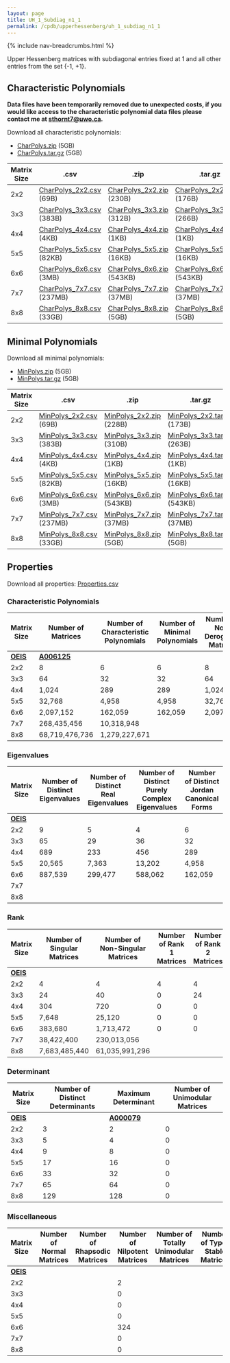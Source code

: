 ```yaml
---
layout: page
title: UH_1_Subdiag_n1_1
permalink: /cpdb/upperhessenberg/uh_1_subdiag_n1_1
---
```


{% include nav-breadcrumbs.html %}

Upper Hessenberg matrices with subdiagonal entries fixed at 1 and all other entries from the set {-1, +1}.

## Characteristic Polynomials

__Data files have been temporarily removed due to unexpected costs, if you would like access to the characteristic polynomial data files please contact me at <a href="mailto:sthornt7@uwo.ca">sthornt7@uwo.ca</a>.__

Download all characteristic polynomials:
- <a href="http://cpdb.bohemianmatrices.com/UpperHessenberg/UH_1_Subdiag_n1_1/Data/CharPolys.zip">CharPolys.zip</a> (5GB)
- <a href="http://cpdb.bohemianmatrices.com/UpperHessenberg/UH_1_Subdiag_n1_1/Data/CharPolys.tar.gz">CharPolys.tar.gz</a> (5GB)

| Matrix Size | .csv | .zip | .tar.gz |
| --- | --- | --- | --- |
| 2x2 | <a href="http://cpdb.bohemianmatrices.com/UpperHessenberg/UH_1_Subdiag_n1_1/Data/CharPolys_2x2.csv">CharPolys_2x2.csv</a> (69B)| <a href="http://cpdb.bohemianmatrices.com/UpperHessenberg/UH_1_Subdiag_n1_1/Data/CharPolys_2x2.zip">CharPolys_2x2.zip</a> (230B)| <a href="http://cpdb.bohemianmatrices.com/UpperHessenberg/UH_1_Subdiag_n1_1/Data/CharPolys_2x2.tar.gz">CharPolys_2x2.tar.gz</a> (176B) |
| 3x3 | <a href="http://cpdb.bohemianmatrices.com/UpperHessenberg/UH_1_Subdiag_n1_1/Data/CharPolys_3x3.csv">CharPolys_3x3.csv</a> (383B)| <a href="http://cpdb.bohemianmatrices.com/UpperHessenberg/UH_1_Subdiag_n1_1/Data/CharPolys_3x3.zip">CharPolys_3x3.zip</a> (312B)| <a href="http://cpdb.bohemianmatrices.com/UpperHessenberg/UH_1_Subdiag_n1_1/Data/CharPolys_3x3.tar.gz">CharPolys_3x3.tar.gz</a> (266B) |
| 4x4 | <a href="http://cpdb.bohemianmatrices.com/UpperHessenberg/UH_1_Subdiag_n1_1/Data/CharPolys_4x4.csv">CharPolys_4x4.csv</a> (4KB)| <a href="http://cpdb.bohemianmatrices.com/UpperHessenberg/UH_1_Subdiag_n1_1/Data/CharPolys_4x4.zip">CharPolys_4x4.zip</a> (1KB)| <a href="http://cpdb.bohemianmatrices.com/UpperHessenberg/UH_1_Subdiag_n1_1/Data/CharPolys_4x4.tar.gz">CharPolys_4x4.tar.gz</a> (1KB) |
| 5x5 | <a href="http://cpdb.bohemianmatrices.com/UpperHessenberg/UH_1_Subdiag_n1_1/Data/CharPolys_5x5.csv">CharPolys_5x5.csv</a> (82KB)| <a href="http://cpdb.bohemianmatrices.com/UpperHessenberg/UH_1_Subdiag_n1_1/Data/CharPolys_5x5.zip">CharPolys_5x5.zip</a> (16KB)| <a href="http://cpdb.bohemianmatrices.com/UpperHessenberg/UH_1_Subdiag_n1_1/Data/CharPolys_5x5.tar.gz">CharPolys_5x5.tar.gz</a> (16KB) |
| 6x6 | <a href="http://cpdb.bohemianmatrices.com/UpperHessenberg/UH_1_Subdiag_n1_1/Data/CharPolys_6x6.csv">CharPolys_6x6.csv</a> (3MB)| <a href="http://cpdb.bohemianmatrices.com/UpperHessenberg/UH_1_Subdiag_n1_1/Data/CharPolys_6x6.zip">CharPolys_6x6.zip</a> (543KB)| <a href="http://cpdb.bohemianmatrices.com/UpperHessenberg/UH_1_Subdiag_n1_1/Data/CharPolys_6x6.tar.gz">CharPolys_6x6.tar.gz</a> (543KB) |
| 7x7 | <a href="http://cpdb.bohemianmatrices.com/UpperHessenberg/UH_1_Subdiag_n1_1/Data/CharPolys_7x7.csv">CharPolys_7x7.csv</a> (237MB)| <a href="http://cpdb.bohemianmatrices.com/UpperHessenberg/UH_1_Subdiag_n1_1/Data/CharPolys_7x7.zip">CharPolys_7x7.zip</a> (37MB)| <a href="http://cpdb.bohemianmatrices.com/UpperHessenberg/UH_1_Subdiag_n1_1/Data/CharPolys_7x7.tar.gz">CharPolys_7x7.tar.gz</a> (37MB) |
| 8x8 | <a href="http://cpdb.bohemianmatrices.com/UpperHessenberg/UH_1_Subdiag_n1_1/Data/CharPolys_8x8.csv">CharPolys_8x8.csv</a> (33GB)| <a href="http://cpdb.bohemianmatrices.com/UpperHessenberg/UH_1_Subdiag_n1_1/Data/CharPolys_8x8.zip">CharPolys_8x8.zip</a> (5GB)| <a href="http://cpdb.bohemianmatrices.com/UpperHessenberg/UH_1_Subdiag_n1_1/Data/CharPolys_8x8.tar.gz">CharPolys_8x8.tar.gz</a> (5GB) |

## Minimal Polynomials

Download all minimal polynomials:
- <a href="http://cpdb.bohemianmatrices.com/UpperHessenberg/UH_1_Subdiag_n1_1/Data/MinPolys.zip">MinPolys.zip</a> (5GB)
- <a href="http://cpdb.bohemianmatrices.com/UpperHessenberg/UH_1_Subdiag_n1_1/Data/MinPolys.tar.gz">MinPolys.tar.gz</a> (5GB)

| Matrix Size | .csv | .zip | .tar.gz |
| --- | --- | --- | --- |
| 2x2 | <a href="http://cpdb.bohemianmatrices.com/UpperHessenberg/UH_1_Subdiag_n1_1/Data/MinPolys_2x2.csv">MinPolys_2x2.csv</a> (69B)| <a href="http://cpdb.bohemianmatrices.com/UpperHessenberg/UH_1_Subdiag_n1_1/Data/MinPolys_2x2.zip">MinPolys_2x2.zip</a> (228B)| <a href="http://cpdb.bohemianmatrices.com/UpperHessenberg/UH_1_Subdiag_n1_1/Data/MinPolys_2x2.tar.gz">MinPolys_2x2.tar.gz</a> (173B) |
| 3x3 | <a href="http://cpdb.bohemianmatrices.com/UpperHessenberg/UH_1_Subdiag_n1_1/Data/MinPolys_3x3.csv">MinPolys_3x3.csv</a> (383B)| <a href="http://cpdb.bohemianmatrices.com/UpperHessenberg/UH_1_Subdiag_n1_1/Data/MinPolys_3x3.zip">MinPolys_3x3.zip</a> (310B)| <a href="http://cpdb.bohemianmatrices.com/UpperHessenberg/UH_1_Subdiag_n1_1/Data/MinPolys_3x3.tar.gz">MinPolys_3x3.tar.gz</a> (263B) |
| 4x4 | <a href="http://cpdb.bohemianmatrices.com/UpperHessenberg/UH_1_Subdiag_n1_1/Data/MinPolys_4x4.csv">MinPolys_4x4.csv</a> (4KB)| <a href="http://cpdb.bohemianmatrices.com/UpperHessenberg/UH_1_Subdiag_n1_1/Data/MinPolys_4x4.zip">MinPolys_4x4.zip</a> (1KB)| <a href="http://cpdb.bohemianmatrices.com/UpperHessenberg/UH_1_Subdiag_n1_1/Data/MinPolys_4x4.tar.gz">MinPolys_4x4.tar.gz</a> (1KB) |
| 5x5 | <a href="http://cpdb.bohemianmatrices.com/UpperHessenberg/UH_1_Subdiag_n1_1/Data/MinPolys_5x5.csv">MinPolys_5x5.csv</a> (82KB)| <a href="http://cpdb.bohemianmatrices.com/UpperHessenberg/UH_1_Subdiag_n1_1/Data/MinPolys_5x5.zip">MinPolys_5x5.zip</a> (16KB)| <a href="http://cpdb.bohemianmatrices.com/UpperHessenberg/UH_1_Subdiag_n1_1/Data/MinPolys_5x5.tar.gz">MinPolys_5x5.tar.gz</a> (16KB) |
| 6x6 | <a href="http://cpdb.bohemianmatrices.com/UpperHessenberg/UH_1_Subdiag_n1_1/Data/MinPolys_6x6.csv">MinPolys_6x6.csv</a> (3MB)| <a href="http://cpdb.bohemianmatrices.com/UpperHessenberg/UH_1_Subdiag_n1_1/Data/MinPolys_6x6.zip">MinPolys_6x6.zip</a> (543KB)| <a href="http://cpdb.bohemianmatrices.com/UpperHessenberg/UH_1_Subdiag_n1_1/Data/MinPolys_6x6.tar.gz">MinPolys_6x6.tar.gz</a> (543KB) |
| 7x7 | <a href="http://cpdb.bohemianmatrices.com/UpperHessenberg/UH_1_Subdiag_n1_1/Data/MinPolys_7x7.csv">MinPolys_7x7.csv</a> (237MB)| <a href="http://cpdb.bohemianmatrices.com/UpperHessenberg/UH_1_Subdiag_n1_1/Data/MinPolys_7x7.zip">MinPolys_7x7.zip</a> (37MB)| <a href="http://cpdb.bohemianmatrices.com/UpperHessenberg/UH_1_Subdiag_n1_1/Data/MinPolys_7x7.tar.gz">MinPolys_7x7.tar.gz</a> (37MB) |
| 8x8 | <a href="http://cpdb.bohemianmatrices.com/UpperHessenberg/UH_1_Subdiag_n1_1/Data/MinPolys_8x8.csv">MinPolys_8x8.csv</a> (33GB)| <a href="http://cpdb.bohemianmatrices.com/UpperHessenberg/UH_1_Subdiag_n1_1/Data/MinPolys_8x8.zip">MinPolys_8x8.zip</a> (5GB)| <a href="http://cpdb.bohemianmatrices.com/UpperHessenberg/UH_1_Subdiag_n1_1/Data/MinPolys_8x8.tar.gz">MinPolys_8x8.tar.gz</a> (5GB) |



## Properties

Download all properties: <a href="http://cpdb.bohemianmatrices.com/UpperHessenberg/UH_1_Subdiag_n1_1/Properties.csv">Properties.csv</a>

### Characteristic Polynomials

| Matrix Size | Number of Matrices | Number of Characteristic Polynomials | Number of Minimal Polynomials | Number of Non-Derogatory Matrices | Maximum Characteristic Height |
| --- | --- | --- | --- | --- | --- |
| [__OEIS__](https://oeis.org/) | [__A006125__](https://oeis.org/A006125) | | | | |
| 2x2 | 8 | 6 | 6 | 8 | 2 |
| 3x3 | 64 | 32 | 32 | 64 | 5 |
| 4x4 | 1,024 | 289 | 289 | 1,024 | 12 |
| 5x5 | 32,768 | 4,958 | 4,958 | 32,768 | 28 |
| 6x6 | 2,097,152 | 162,059 | 162,059 | 2,097,152 | 66 |
| 7x7 | 268,435,456 | 10,318,948 | | | 168 |
| 8x8 | 68,719,476,736 | 1,279,227,671 | | | 416 |

### Eigenvalues

| Matrix Size | Number of Distinct Eigenvalues | Number of Distinct Real Eigenvalues | Number of Distinct Purely Complex Eigenvalues | Number of Distinct Jordan Canonical Forms |
| --- | --- | --- | --- | --- |
| [__OEIS__](https://oeis.org/) | | | | |
| 2x2 | 9 | 5 | 4 | 6 |
| 3x3 | 65 | 29 | 36 | 32 |
| 4x4 | 689 | 233 | 456 | 289 |
| 5x5 | 20,565 | 7,363 | 13,202 | 4,958 |
| 6x6 | 887,539 | 299,477 | 588,062 | 162,059 |
| 7x7 | | | | |
| 8x8 | | | | |

### Rank

| Matrix Size | Number of Singular Matrices | Number of Non-Singular Matrices | Number of Rank 1 Matrices | Number of Rank 2 Matrices | Number of Rank 3 Matrices | Number of Rank 4 Matrices | Number of Rank 5 Matrices | Number of Rank 6 Matrices | Number of Rank 7 Matrices | Number of Rank 8 Matrices |
| --- | --- | --- | --- | --- | --- | --- | --- | --- | --- | --- |
| [__OEIS__](https://oeis.org/) | | | | | | | | | | |
| 2x2 | 4 | 4 | 4 | 4 | | | | | | |
| 3x3 | 24 | 40 | 0 | 24 | 40 | | | | | |
| 4x4 | 304 | 720 | 0 | 0 | 304 | 720 | | | | |
| 5x5 | 7,648 | 25,120 | 0 | 0 | 0 | 7,648 | 25,120 | | | |
| 6x6 | 383,680 | 1,713,472 | 0 | 0 | 0 | 0 | 383,680 | 1,713,472 | | |
| 7x7 | 38,422,400 | 230,013,056 | | | | | | | | |
| 8x8 | 7,683,485,440 | 61,035,991,296 | | | | | | | | |

### Determinant

| Matrix Size | Number of Distinct Determinants | Maximum Determinant | Number of Unimodular Matrices |
| --- | --- | --- | --- |
| [__OEIS__](https://oeis.org/) | | [__A000079__](https://oeis.org/A000079) | |
| 2x2 | 3 | 2 | 0 |
| 3x3 | 5 | 4 | 0 |
| 4x4 | 9 | 8 | 0 |
| 5x5 | 17 | 16 | 0 |
| 6x6 | 33 | 32 | 0 |
| 7x7 | 65 | 64 | 0 |
| 8x8 | 129 | 128 | 0 |

### Miscellaneous

| Matrix Size | Number of Normal Matrices | Number of Rhapsodic Matrices | Number of Nilpotent Matrices | Number of Totally Unimodular Matrices | Number of Type I Stable Matrices | Number of Type II Stable Matrices |
| --- | --- | --- | --- | --- | --- | --- |
| [__OEIS__](https://oeis.org/) | | | | | | |
| 2x2 | | | 2 | | | |
| 3x3 | | | 0 | | | |
| 4x4 | | | 0 | | | |
| 5x5 | | | 0 | | | |
| 6x6 | | | 324 | | | |
| 7x7 | | | 0 | | | |
| 8x8 | | | 0 | | | |
